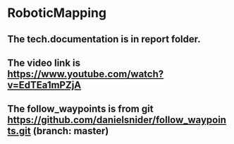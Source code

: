 # RoboticMapping
## The tech.documentation is in report folder.
## The video link is https://www.youtube.com/watch?v=EdTEa1mPZjA
## The follow_waypoints is from git https://github.com/danielsnider/follow_waypoints.git (branch: master)

